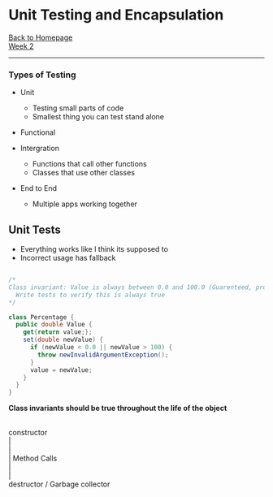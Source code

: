# Unit Testing and Encapsulation

[Back to Homepage](../index.md) <br>
[Week 2](../w2.md)

---

### Types of Testing
- Unit
  - Testing small parts of code
  - Smallest thing you can test stand alone
- Functional

- Intergration
  - Functions that call other functions
  - Classes that use other classes  
- End to End
  - Multiple apps working together

## Unit Tests
- Everything works like I think its supposed to
- Incorrect usage has fallback

```c#

/*
Class invariant: Value is always between 0.0 and 100.0 (Guarenteed, promise)
  Write tests to verify this is always true
*/

class Percentage {
  public double Value {
    get{return value;};
    set(double newValue) {
      if (newValue < 0.0 || newValue > 100) {
        throw newInvalidArgumentException();
      }
      value = newValue;
    }
  } 
}

```
**Class invariants should be true throughout the life of the object** <br><br>

constructor <br>
|<br>
|<br>
| Method Calls<br>
|<br>
|<br>
destructor / Garbage collector


